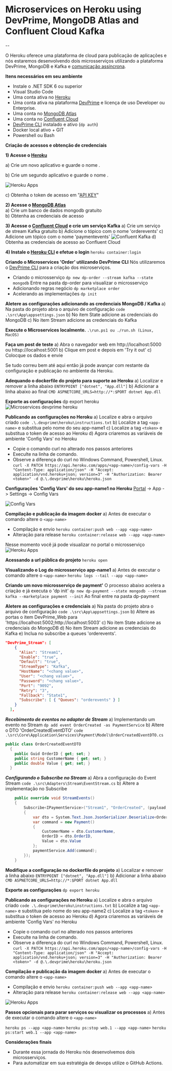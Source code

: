 # Microservices on Heroku using DevPrime, MongoDB Atlas and Confluent Cloud Kafka
--

O Heroku oferece uma plataforma de cloud para publicação de aplicações e nós estaremos desenvolvendo dois microsserviços utilizando a plataforma DevPrime, MongoDB e Kafka e [comunicação assíncrona](../../how-to/asynchronous-microservices-communication/).

**Itens necessários em seu ambiente**
- Instale o .NET SDK 6 ou superior
- Visual Studio Code
- Uma conta ativa no [Heroku](https://heroku.com)
- Uma conta ativa na plataforma [DevPrime](https:/devprime.io) e licença de uso Developer ou Enterprise.
- Uma conta no [MongoDB Atlas](https://www.mongodb.com/cloud/atlas)
- Uma conta no [Confluent Cloud](https://www.confluent.io)
- [DevPrime CLI](../../../getting-started/) instalado e ativo (`dp auth`)
- Docker local ativo + GIT
- Powershell ou Bash

**Criação de acessos e obtenção de credenciais**

**1) Acesse o [Heroku](http://heroku.com)**

a) Crie um novo aplicativo e guarde o nome <app-name1>.

b) Crie um segundo aplicativo e guarde o nome <app-name2>.

![Heroku Apps](/images/heroku-01-app.png)
 
c) Obtenha o token de acesso em "[API KEY](https://dashboard.heroku.com/account)"

**2) Acesse o [MongoDB Atlas](https://www.mongodb.com/cloud/atlas)** <br/>
a) Crie um banco de dados mongodb gratuito
<br/>
b) Obtenha as credenciais de acesso

**3) Acesse o [Confluent Cloud](https://www.confluent.io) e crie um serviço Kafka**
a) Crie um serviço de stream Kafka gratuito
b) Adicione o tópico com o nome 'orderevents'
c) Adicione um tópico com o nome 'paymentevents'
![Confluent Kafka](/images/heroku-02-kafka.png)
d) Obtenha as credenciais de acesso ao Confluent Cloud


**4) Instale o [Heroku CLI](https://devcenter.heroku.com/articles/heroku-cli) e efetue o login**
`heroku container:login`

**Criando o Microservices 'Order' utilizando DevPrime CLI**
Nós utilizaremos o [DevPrime CLI](../../../getting-started/creating-the-first-microservice/) para a criação dos microserviços.

- Criando o microsserviço
`dp new dp-order --stream kafka --state mongodb`
Entre na pasta dp-order para visualizar o microsserviço
- Adicionando regras negócio
`dp marketplace order`
- Acelerando as implementações 
`dp init`

**Aletere as configurações adicionando as credenciais MongoDB / Kafka**
a) Na pasta do projeto abra o arquivo de configuração
`code .\src\App\appsettings.json`
b) No item State adicione as credenciais do MongoDB
c) No item Stream adicione as credenciais do Kafka

**Execute o Microservices localmente.**
`.\run.ps1 ou ./run.sh (Linux, MacOS)`

**Faça um post de teste**
a) Abra o navegador web em http://localhost:5000 ou httsp://localhost:5001
b) Clique em post e depois em 'Try it out'
c) Colocque os dados e envie

Se tudo correu bem até aqui então já pode avançar com restante da configuração e publicação no ambiente da Heroku.

**Adequando o dockerfile do projeto para suporte ao Heroku**
a) Localizar e remover a linha abaixo
`ENTRYPOINT ["dotnet", "App.dll"]`
b) Adicionar a linha abaixo ao final
`CMD ASPNETCORE_URLS=http://*:$PORT dotnet App.dll`

**Exporte as configurações**
dp export heroku
![Microservices devprime heroku](/images/cli/devprime-cli-dp-export-heroku.png)

**Publicando as configurações no Heroku**
a) Localize e abra o arquivo criado
`code .\.devprime\heroku\instructions.txt`
b) Localize a tag `<app-name>` e substitua pelo nome do seu app-name1
c) Localize a tag `<token>` e substitua o token de acesso ao Heroku
d) Agora criaremos as variáveis de ambiente 'Config Vars' no Heroku
- Copie o comando curl no alterado nos passos anteriores
- Execulte na linha de comando. 
- Observe a diferença do curl no Windows Command, Powershell, Linux.
`curl -X PATCH https://api.heroku.com/apps/<app-name>/config-vars -H "Content-Type: application/json" -H "Accept: application/vnd.heroku+json; version=3" -H "Authorization: Bearer <token>" -d @.\.devprime\heroku\heroku.json`

**Configurações 'Config Vars' do seu app-name1 no Heroku**
[Portal](https://heroku.com) -> App -> Settings -> Config Vars

![Config Vars](/images/heroku-03-configvars.png)

**Compilação e publicação da imagem docker**
a) Antes de executar o comando altere o `<app-name>`
- Compilação e envio
`heroku container:push web --app <app-name>`
- Alteração para release
`heroku container:release web --app <app-name>`

Nesse momento você já pode visualizar no portal o microsserviço
![Heroku Apps](/images/heroku-04-run-dp-order.png)

**Acessando a url pública do projeto**
`heroku open`

**Visualizando o Log do microsserviço app-name1**
a) Antes de executar o comando altere o `<app-name>`
`heroku logs --tail --app <app-name>`

**Criando um novo microsserviço de payment'**
O processo abaixo acelera a criação e já executa o 'dp init'
`dp new dp-payment --state mongodb --stream kafka --marketplace payment --init`
 Ao final entre na pasta dp-payment

**Aletere as configurações e credenciais**
a) Na pasta do projeto abra o arquivo de configuração
`code .\src\App\appsettings.json`
b) Altere as portas o item DevPrime_Web para 'https://localhost:5002;http://localhost:5003'
c) No item State adicione as credenciais do MongoDB
d) No item Stream adicione as credenciais do Kafka
e) Inclua no subscribe a queues 'orderevents'.

```json
"DevPrime_Stream": [
    {
      "Alias": "Stream1",
      "Enable": "true",
      "Default": "true",
      "StreamType": "Kafka",
      "HostName": "<chang value>",
      "User": "<chang value>",
      "Password": "<chang value>",
      "Port": "9092",
      "Retry": "3",
      "Fallback": "State1",
      "Subscribe": [ { "Queues": "orderevents" } ]
    }
  ],
```
***Recebimento de eventos no adapter de Stream***
a) Implementando um evento no Stream
`dp add event OrderCreated -as PaymentService`
b) Altere o DTO 'OrderCreatedEventDTO'
`code .\src\Core\Application\Services\Payment\Model\OrderCreatedEventDTO.cs`

```csharp
public class OrderCreatedEventDTO                     
  {                                                     
    public Guid OrderID { get; set; }
    public string CustomerName { get; set; }
    public double Value { get; set; }  
  }
```
***Configurando o Subscribe no Stream***
a) Abra a configuração do Event Stream
`code .\src\Adapters\Stream\EventStream.cs`
b) Altere a implementação no Subscribe
```csharp
    public override void StreamEvents()
    {
        Subscribe<IPaymentService>("Stream1", "OrderCreated", (payload, paymentService, Dp) =>
        {
            var dto = System.Text.Json.JsonSerializer.Deserialize<OrderCreatedEventDTO>(payload);
            var command = new Payment()
            {
                CustomerName = dto.CustomerName,
                OrderID = dto.OrderID,
                Value = dto.Value
            };
            paymentService.Add(command);
        });
    }
```

**Modifique a configuração no dockerfile do projeto**
a) Localizar e remover a linha abaixo
`ENTRYPOINT ["dotnet", "App.dll"]`
b) Adicionar a linha abaixo
`CMD ASPNETCORE_URLS=http://*:$PORT dotnet App.dll`

**Exporte as configurações**
`dp export heroku`

**Publicando as configurações no Heroku**
a) Localize e abra o arquivo criado
`code .\.devprime\heroku\instructions.txt`
b) Localize a tag `<app-name>` e substitua pelo nome do seu app-name2
c) Localize a tag `<token>` e substitua o token de acesso ao Heroku
d) Agora criaremos as variáveis de ambiente 'Config Vars' no Heroku
- Copie o comando curl no alterado nos passos anteriores
- Execulte na linha de comando. 
- Observe a diferença do curl no Windows Command, Powershell, Linux.
`curl -X PATCH https://api.heroku.com/apps/<app-name>/config-vars -H "Content-Type: application/json" -H "Accept: application/vnd.heroku+json; version=3" -H "Authorization: Bearer <token>" -d @.\.devprime\heroku\heroku.json`


**Compilação e publicação da imagem docker**
a) Antes de executar o comando altere o `<app-name>`
- Compilação e envio
`heroku container:push web --app <app-name>`
- Alteração para release
`heroku container:release web --app <app-name>`

![Heroku Apps](/images/heroku-04-run-dp-payment.png)

**Passos opcionais para parar serviços ou visualizar os processos**
a) Antes de executar o comando altere o `<app-name>`

`heroku ps --app <app-name>`
`heroku ps:stop web.1 --app <app-name>`
`heroku ps:start web.1 --app <app-name>`

**Considerações finais**
- Durante essa jornada do Heroku nós desenvolvemos dois microsserviços.
- Para automatizar em sua estratégia de devops utilize o GitHub Actions.
